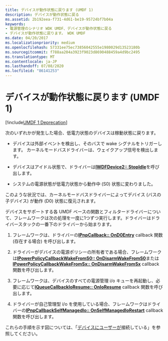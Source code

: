 ```yaml
---
title: デバイスが動作状態に戻ります (UMDF 1)
description: デバイスが動作状態に戻る
ms.assetid: 2b192eea-f731-4d61-be19-95724bf7b04a
keywords:
- 電源管理のシナリオ WDK UMDF、デバイスが動作状態に戻る
- デバイスが動作状態に戻ります。 WDK UMDF
ms.date: 04/20/2017
ms.localizationpriority: medium
ms.openlocfilehash: 57331ee75ec73856042555e1980029d13523180b
ms.sourcegitcommit: f788aa204a3923f9023d8690488459a4d9bc2495
ms.translationtype: MT
ms.contentlocale: ja-JP
ms.lasthandoff: 07/08/2020
ms.locfileid: "86141253"
---
```

# <a name="a-device-returns-to-its-working-state-umdf-1"></a>デバイスが動作状態に戻ります (UMDF 1)


[!include[UMDF 1 Deprecation](../includes/umdf-1-deprecation.md)]

次のいずれかが発生した場合、低電力状態のデバイスは稼動状態に戻ります。

-   デバイスは外部イベントを検出し、そのバスで wake シグナルをトリガーします。 カーネルモードバスドライバーは、ウェイクアップ信号を検出します。

-   デバイスはアイドル状態で、ドライバーは[**IWDFDevice2:: StopIdle**](https://docs.microsoft.com/windows-hardware/drivers/ddi/wudfddi/nf-wudfddi-iwdfdevice2-stopidle)を呼び出します。

-   システムの電源状態が低電力状態から動作中 (S0) 状態に変わりました。

このような状況では、カーネルモードバスドライバーによってデバイス (バスの子デバイス) が動作 (D0) 状態に復元されます。

デバイスをサポートする各 UMDF ベースの関数とフィルタードライバーについて、フレームワークは次の処理を一度に1つずつ実行します。ドライバーはドライバースタックの一番下のドライバーから始まります。

1.  フレームワークは、ドライバーの[**IPnpCallback:: OnD0Entry**](https://docs.microsoft.com/windows-hardware/drivers/ddi/wudfddi/nf-wudfddi-ipnpcallback-ond0entry) callback 関数 (存在する場合) を呼び出します。

2.  ドライバーがデバイスの電源ポリシーの所有者である場合、フレームワークは[**IPowerPolicyCallbackWakeFromS0:: OnDisarmWakeFromS0**](https://docs.microsoft.com/windows-hardware/drivers/ddi/wudfddi/nf-wudfddi-ipowerpolicycallbackwakefroms0-ondisarmwakefroms0)または[**IPowerPolicyCallbackWakeFromSx:: OnDisarmWakeFromSx**](https://docs.microsoft.com/windows-hardware/drivers/ddi/wudfddi/nf-wudfddi-ipowerpolicycallbackwakefromsx-ondisarmwakefromsx) callback 関数を呼び出します。

3.  フレームワークは、デバイスのすべての電源管理 i/o キューを再起動し、必要に応じて[**IQueueCallbackIoResume:: OnIoResume**](https://docs.microsoft.com/windows-hardware/drivers/ddi/wudfddi/nf-wudfddi-iqueuecallbackioresume-onioresume) callback 関数を呼び出します。

4.  ドライバーが自己管理型 i/o を使用している場合、フレームワークはドライバーの[**IPnpCallbackSelfManagedIo:: OnSelfManagedIoRestart**](https://docs.microsoft.com/windows-hardware/drivers/ddi/wudfddi/nf-wudfddi-ipnpcallbackselfmanagedio-onselfmanagediorestart) callback 関数を呼び出します。

これらの手順を示す図については、「[デバイスにユーザーが](a-user-plugs-in-a-device.md)接続している」を参照してください。

 

 





